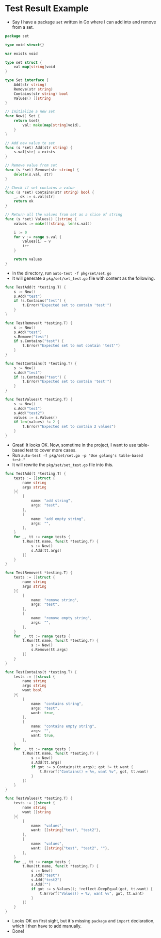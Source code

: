 # Test Result Example
- Say I have a package `set` written in Go where I can add into and remove from a set.
```go
package set

type void struct{}

var exists void

type set struct {
	val map[string]void
}

type Set interface {
	Add(str string)
	Remove(str string)
	Contains(str string) bool
	Values() []string
}

// Initialize a new set
func New() Set {
	return &set{
		val: make(map[string]void),
	}
}

// Add new value to set
func (s *set) Add(str string) {
	s.val[str] = exists
}

// Remove value from set
func (s *set) Remove(str string) {
	delete(s.val, str)
}

// Check if set contains a value
func (s *set) Contains(str string) bool {
	_, ok := s.val[str]
	return ok
}

// Return all the values from set as a slice of string
func (s *set) Values() []string {
	values := make([]string, len(s.val))

	i := 0
	for v := range s.val {
		values[i] = v
		i++
	}

	return values
}
```
- In the directory, run `auto-test -f pkg/set/set.go`
- It will generate a `pkg/set/set_test.go` file with content as the following.
```go
func TestAdd(t *testing.T) {
	s := New()
	s.Add("test")
	if !s.Contains("test") {
		t.Error("Expected set to contain 'test'")
	}
}

func TestRemove(t *testing.T) {
	s := New()
	s.Add("test")
	s.Remove("test")
	if s.Contains("test") {
		t.Error("Expected set to not contain 'test'")
	}
}

func TestContains(t *testing.T) {
	s := New()
	s.Add("test")
	if !s.Contains("test") {
		t.Error("Expected set to contain 'test'")
	}
}

func TestValues(t *testing.T) {
	s := New()
	s.Add("test")
	s.Add("test2")
	values := s.Values()
	if len(values) != 2 {
		t.Error("Expected set to contain 2 values")
	}
}

```

- Great! It looks OK. Now, sometime in the project, I want to use table-based test to cover more cases.
- Run `auto-test -f pkg/set/set.go -p "Use golang's table-based test."`
- It will rewrite  the `pkg/set/set_test.go` file into this.
```go
func TestAdd(t *testing.T) {
	tests := []struct {
		name string
		args string
	}{
		{
			name: "add string",
			args: "test",
		},
		{
			name: "add empty string",
			args: "",
		},
	}
	for _, tt := range tests {
		t.Run(tt.name, func(t *testing.T) {
			s := New()
			s.Add(tt.args)
		})
	}
}

func TestRemove(t *testing.T) {
	tests := []struct {
		name string
		args string
	}{
		{
			name: "remove string",
			args: "test",
		},
		{
			name: "remove empty string",
			args: "",
		},
	}
	for _, tt := range tests {
		t.Run(tt.name, func(t *testing.T) {
			s := New()
			s.Remove(tt.args)
		})
	}
}

func TestContains(t *testing.T) {
	tests := []struct {
		name string
		args string
		want bool
	}{
		{
			name: "contains string",
			args: "test",
			want: true,
		},
		{
			name: "contains empty string",
			args: "",
			want: true,
		},
	}
	for _, tt := range tests {
		t.Run(tt.name, func(t *testing.T) {
			s := New()
			s.Add(tt.args)
			if got := s.Contains(tt.args); got != tt.want {
				t.Errorf("Contains() = %v, want %v", got, tt.want)
			}
		})
	}
}

func TestValues(t *testing.T) {
	tests := []struct {
		name string
		want []string
	}{
		{
			name: "values",
			want: []string{"test", "test2"},
		},
		{
			name: "values",
			want: []string{"test", "test2", ""},
		},
	}
	for _, tt := range tests {
		t.Run(tt.name, func(t *testing.T) {
			s := New()
			s.Add("test")
			s.Add("test2")
			s.Add("")
			if got := s.Values(); !reflect.DeepEqual(got, tt.want) {
				t.Errorf("Values() = %v, want %v", got, tt.want)
			}
		})
	}
}
```
- Looks OK on first sight, but it's missing `package` and `import` declaration, which I then have to add manually.
- Done!